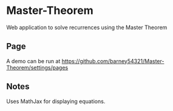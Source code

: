 # Master-Theorem
Web application to solve recurrences using the Master Theorem

## Page
A demo can be run at https://github.com/barney54321/Master-Theorem/settings/pages

## Notes
Uses MathJax for displaying equations.